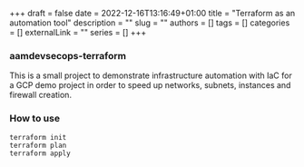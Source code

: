 +++ 
draft = false
date = 2022-12-16T13:16:49+01:00
title = "Terraform as an automation tool"
description = ""
slug = ""
authors = []
tags = []
categories = []
externalLink = ""
series = []
+++


###  aamdevsecops-terraform 

This is a small project to demonstrate infrastructure automation with IaC for a GCP demo project in order to speed up networks, subnets, instances and firewall creation.


### How to use

```
terraform init
terraform plan
terraform apply
```
